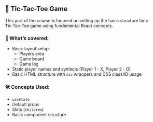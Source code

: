 ## 🧩 Tic-Tac-Toe Game

This part of the course is focused on setting up the basic structure for a Tic-Tac-Toe game using fundamental React concepts.

### 🔧 What’s covered:
- Basic layout setup:
  - Players area
  - Game board
  - Game log
- Static player names and symbols (Player 1 - X, Player 2 - O)
- Basic HTML structure with `div` wrappers and CSS class/ID usage

### 🛠 Concepts Used:
- `useState`
- Default props
- Slots (`children`)
- Basic component structure

